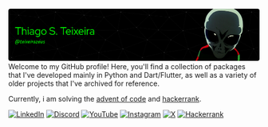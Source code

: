 [![Header](./github-header-image3.png)](https://www.youtube.com/watch?v=NfjsLmya1PI)
Welcome to my GitHub profile! Here, you'll find a collection of packages that I've developed mainly in Python and Dart/Flutter, as well as a variety of older projects that I've archived for reference.

Currently, i am solving the [advent of code](https://github.com/teixeirazeus/advent-of-code) and [hackerrank](https://www.hackerrank.com/profile/teixeira_zeus).


[![LinkedIn](https://img.shields.io/badge/linkedin-%230077B5.svg?style=for-the-badge&logo=linkedin&logoColor=white)](https://www.linkedin.com/in/thiago-s-teixeira-7564a8140/)
[![Discord](https://img.shields.io/badge/Discord-%235865F2.svg?style=for-the-badge&logo=discord&logoColor=white)](https://discord.com/users/306104640041386004)
[![YouTube](https://img.shields.io/badge/YouTube-%23FF0000.svg?style=for-the-badge&logo=YouTube&logoColor=white)](https://www.youtube.com/@ThiagoSTeixeir4)
[![Instagram](https://img.shields.io/badge/Instagram-%23E4405F.svg?style=for-the-badge&logo=Instagram&logoColor=white)](https://www.instagram.com/teixeira_zeus/)
[![X](https://img.shields.io/badge/X-%23000000.svg?style=for-the-badge&logo=X&logoColor=white)](https://twitter.com/ThiagoSTeixeir4)
[![Hackerrank](https://img.shields.io/badge/-Hackerrank-2EC866?style=for-the-badge&logo=HackerRank&logoColor=white)](https://www.hackerrank.com/profile/teixeira_zeus)
